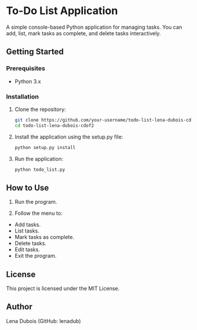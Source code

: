 # To-Do List Application

A simple console-based Python application for managing tasks. You can add, list, mark tasks as complete, and delete tasks interactively.

## Getting Started

### Prerequisites
- Python 3.x 

### Installation
1. Clone the repository:
   ```bash
   git clone https://github.com/your-username/todo-list-lena-dubois-cdof2.git
   cd todo-list-lena-dubois-cdof2
   ```
2. Install the application using the setup.py file:
   ```bash
   python setup.py install
   ```
3. Run the application:
   ```bash
   python todo_list.py
   ```
## How to Use
1. Run the program.

2. Follow the menu to:

* Add tasks.
* List tasks.
* Mark tasks as complete.
* Delete tasks.
* Edit tasks.
* Exit the program.

## License
This project is licensed under the MIT License.

## Author
Lena Dubois (GitHub: lenadub)

